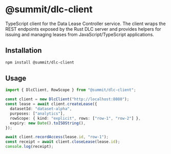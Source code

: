 # @summit/dlc-client

TypeScript client for the Data Lease Controller service. The client wraps the REST endpoints exposed by the Rust DLC server and provides helpers for issuing and managing leases from JavaScript/TypeScript applications.

## Installation

```bash
npm install @summit/dlc-client
```

## Usage

```ts
import { DlcClient, RowScope } from "@summit/dlc-client";

const client = new DlcClient("http://localhost:8080");
const lease = await client.createLease({
  datasetId: "dataset-alpha",
  purposes: ["analytics"],
  rowScope: { kind: "explicit", rows: ["row-1", "row-2"] },
  expiry: new Date().toISOString(),
});

await client.recordAccess(lease.id, "row-1");
const receipt = await client.closeLease(lease.id);
console.log(receipt);
```
